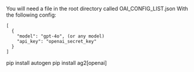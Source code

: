 You will need a file in the root directory called OAI_CONFIG_LIST.json
With the following config:

````
[
  {
    "model": "gpt-4o", (or any model)
    "api_key": "openai_secret_key"
  }
]
````

pip install autogen
pip install ag2[openai]